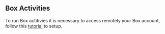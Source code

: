 ## Box Activities

To run Box actitivies it is necessary to access remotely your Box account, follow this [tutorial](https://developer.box.com/docs/setting-up-a-jwt-app) to setup.  
